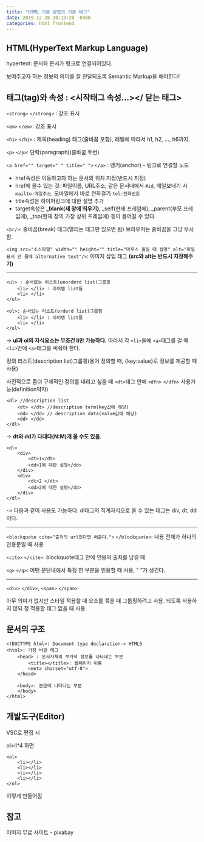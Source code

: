 ```yaml
---
title: "HTML 기본 문법과 기본 태그"
date: 2019-12-28 20:13:28 -0400
categories: html frontend
---
```


## HTML(HyperText Markup Language)
hypertext: 문서와 문서가 링크로 연결되어있다.

보여주고자 하는 정보의 의미를 잘 전달되도록 Semantic Markup을 해야한다!

## 태그(tag)와 속성 : <시작태그 속성...></ 닫는 태그>
`<strong>` `</strong>` : 강조 표시

`<em>` `</em>`: 강조 표시

`<h1>` `</h1>` : 제목(heading) 태그(줄바꿈 포함), 레벨에 따라서 h1, h2, ..., h6까지.

`<p>` `</p>`: 단락(paragraph)(줄바꿈 두번)

`<a href="" target=" " title=" ">` `</a>` : 앵커(anchor) - 링크로 연결할 노드
- href속성은 이동하고자 하는 문서의 위치 지정(반드시 지정)
- href에 올수 있는 것: 파일이름, URL주소, 같은 문서내에서 `#id`, 메일보내기 시 `mailto:메일주소`, 모바일에서 바로 전화걸기 `tel:전화번호`
- title속성은 하이퍼링크에 대한 설명 추가
- target속성은 **_blank(새 창에 띄우기)**, _self(현재 프레임에), _parent(부모 프레임에), _top(현재 창의 가장 상위 프레임에) 등이 들어갈 수 있다.

`<br/>`: 줄바꿈(break) 태그(열리는 태그만 있으면 됨) 브라우저는 줄바꿈을 그냥 무시함.

`<img src="소스파일" width="" height="" title="마우스 올릴 때 설명" alt="파일 표시 안 될때 alternative text"/>`: 이미지 삽입 태그 **(src와 alt는 반드시 지정해주기)**

--------------

```
<ul> : 순서없는 리스트(unorderd list)그룹핑
    <li> </li> : 아이템 list들
    <li> </li>
</ul>
```

```
<ol>: 순서있는 리스트(orderd list)그룹핑
    <li> </li> : 아이템 list들
    <li> </li>
</ol>
```

-> **ul과 ol의 자식요소는 무조건 li만 가능하다.** 따라서 각 `<li>`들에 `<a>`태그를 걸 때 `<li>`안에 `<a>`태그를 써줘야 한다.

정의 리스트(description list)그룹핑(용어 정의할 때, {key:value}로 정보를 제공할 때 사용)

사전적으로 좀더 구체적인 정의를 내리고 싶을 때 `<dt>`태그 안에 `<dfn>` `</dfn>` 사용가능(definition약자)
```
<dl> //description list
    <dt> </dt> //description term(key값에 해당) 
    <dd> </dd> // description data(value값에 해당)
    <dd> </dd>  
</dl>
```
-> **dt와 dd가 다대다(N:M)개 올 수도 있음.**

```
<dl> 
    <div>
        <dt>1</dt>
        <dd>1에 대한 설명</dd> 
    </div>
    <div>
        <dt>2 </dt>
        <dd>2에 대한 설명</dd>  
    </div>
</dl>
```
-> 다음과 같이 사용도 가능하다. dl태그의 직계자식으로 올 수 있는 태그는 div, dt, dd이다.

-------

`<blockquote cite="출처의 url있다면 써준다.">` `</blockquote>`: 내용 전체가 하나의 인용문일 때 사용

`<cite>` `</cite>`: blockquote태그 안에 인용의 출처를 남길 때

`<q>` `</q>`: 어떤 문단내에서 특정 한 부분을 인용할 때 사용, " "가 생긴다.

--------

`<div>` `</div>`, `<span>` `</span>`

아무 의미가 없지만 스타일 적용할 때 요소를 묶을 때 그룹핑하려고 사용. 되도록 사용하지 않되 정 적용할 태그 없을 때 사용.

## 문서의 구조
```
<!DOCTYPE html>: Document type declaration-> HTML5
<html>: 가장 바깥 태그
    <head> : 문서자체의 부가적 정보를 나타내는 부분
        <title></title>: 웹페이지 이름
        <meta charset="utf-8">
    </head>

    <body>: 본문에 나타나는 부분
    </body>
</html>
```

## 개발도구(Editor)
VSC로 편집 시

ol>li*4 하면

```
<ol>
    <li></li>
    <li></li>
    <li></li>
    <li></li>
</ol>
```
이렇게 만들어짐

## 참고
이미지 무료 사이트 - pixabay 

